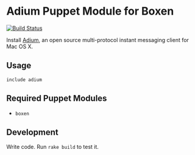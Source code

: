 # Adium Puppet Module for Boxen

[![Build Status](https://travis-ci.org/boxen/puppet-adium.png)](https://travis-ci.org/boxen/puppet-adium)

Install [Adium](http://adium.im/), an open source multi-protocol instant messaging client for Mac OS X.

## Usage

```puppet
include adium
```

## Required Puppet Modules

* `boxen`

## Development

Write code. Run `rake build` to test it.
